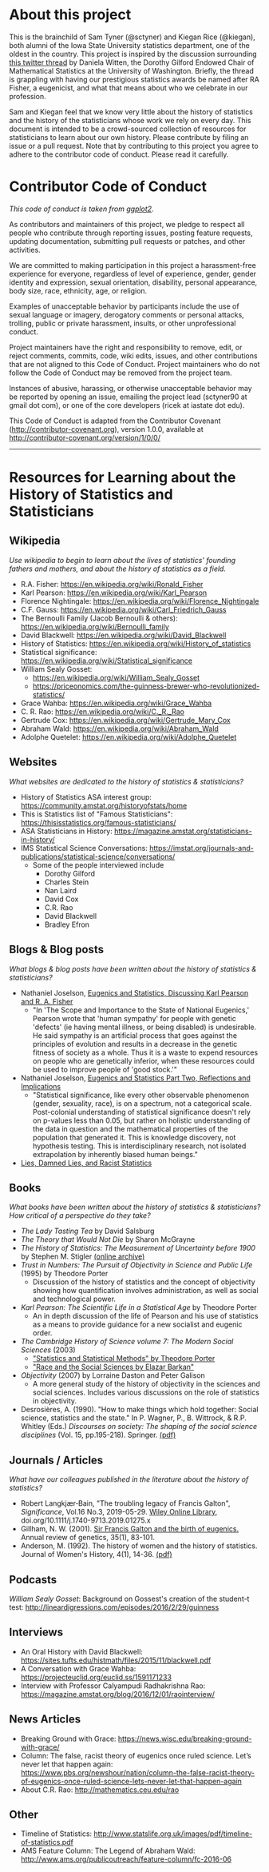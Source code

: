 # About this project

This is the brainchild of Sam Tyner (@sctyner) and Kiegan Rice (@kiegan), both alumni of the Iowa State University statistics department, one of the oldest in the country. This project is inspired by the discussion surrounding [this twitter thread](https://twitter.com/daniela_witten/status/1268392721275744256?s=20) by Daniela Witten, the Dorothy Gilford Endowed Chair of Mathematical Statistics at the University of Washington. Briefly, the thread is grappling with having our prestigious statistics awards be named after RA Fisher, a eugenicist, and what that means about who we celebrate in our profession. 

Sam and Kiegan feel that we know very little about the history of statistics and the history of the statisticians whose work we rely on every day. This document is intended to be a crowd-sourced collection of resources for statisticians to learn about our own history. Please contribute by filing an issue or a pull request. Note that by contributing to this project you agree to adhere to the contributor code of conduct. Please read it carefully.

# Contributor Code of Conduct

*This code of conduct is taken from [ggplot2](https://github.com/tidyverse/ggplot2/blob/master/CODE_OF_CONDUCT.md).*

As contributors and maintainers of this project, we pledge to respect all people who 
contribute through reporting issues, posting feature requests, updating documentation,
submitting pull requests or patches, and other activities.

We are committed to making participation in this project a harassment-free experience for
everyone, regardless of level of experience, gender, gender identity and expression,
sexual orientation, disability, personal appearance, body size, race, ethnicity, age, or religion.

Examples of unacceptable behavior by participants include the use of sexual language or
imagery, derogatory comments or personal attacks, trolling, public or private harassment,
insults, or other unprofessional conduct.

Project maintainers have the right and responsibility to remove, edit, or reject comments,
commits, code, wiki edits, issues, and other contributions that are not aligned to this 
Code of Conduct. Project maintainers who do not follow the Code of Conduct may be removed 
from the project team.

Instances of abusive, harassing, or otherwise unacceptable behavior may be reported by 
opening an issue, emailing the project lead (sctyner90 at gmail dot com), or one of the core developers (ricek at iastate dot edu).

This Code of Conduct is adapted from the Contributor Covenant 
(http://contributor-covenant.org), version 1.0.0, available at 
http://contributor-covenant.org/version/1/0/0/

---

# Resources for Learning about the History of Statistics and Statisticians

## Wikipedia 

*Use wikipedia to begin to learn about the lives of statistics’ founding fathers and mothers, and about the history of statistics as a field.*  

- R.A. Fisher: https://en.wikipedia.org/wiki/Ronald_Fisher
- Karl Pearson: https://en.wikipedia.org/wiki/Karl_Pearson
- Florence Nightingale: https://en.wikipedia.org/wiki/Florence_Nightingale
- C.F. Gauss: https://en.wikipedia.org/wiki/Carl_Friedrich_Gauss
- The Bernoulli Family (Jacob Bernoulli & others): https://en.wikipedia.org/wiki/Bernoulli_family 
- David Blackwell: https://en.wikipedia.org/wiki/David_Blackwell
- History of Statistics: https://en.wikipedia.org/wiki/History_of_statistics
- Statistical significance: https://en.wikipedia.org/wiki/Statistical_significance
- William Sealy Gosset: 
  - https://en.wikipedia.org/wiki/William_Sealy_Gosset
  - https://priceonomics.com/the-guinness-brewer-who-revolutionized-statistics/  
- Grace Wahba: https://en.wikipedia.org/wiki/Grace_Wahba  
- C. R. Rao: https://en.wikipedia.org/wiki/C._R._Rao  
- Gertrude Cox: https://en.wikipedia.org/wiki/Gertrude_Mary_Cox 
- Abraham Wald: https://en.wikipedia.org/wiki/Abraham_Wald  
- Adolphe Quetelet: https://en.wikipedia.org/wiki/Adolphe_Quetelet
  
## Websites 

*What websites are dedicated to the history of statistics & statisticians?* 

- History of Statistics ASA interest group: https://community.amstat.org/historyofstats/home 
- This is Statistics list of "Famous Statisticians": https://thisisstatistics.org/famous-statisticians/ 
- ASA Statisticians in History: https://magazine.amstat.org/statisticians-in-history/
- IMS Statistical Science Conversations: https://imstat.org/journals-and-publications/statistical-science/conversations/
  - Some of the people interviewed include
    - Dorothy Gilford
    - Charles Stein
    - Nan Laird
    - David Cox
    - C.R. Rao
    - David Blackwell
    - Bradley Efron


## Blogs & Blog posts

*What blogs & blog posts have been written about the history of statistics & statisticians?*

- Nathaniel Joselson, [Eugenics and Statistics, Discussing Karl Pearson and R. A. Fisher](https://njoselson.github.io//Fisher-Pearson/)
    * "In 'The Scope and Importance to the State of National Eugenics,' Pearson wrote that 'human sympathy' for people with genetic 'defects' (ie having mental illness, or being disabled) is undesirable. He said sympathy is an artificial process that goes against the principles of evolution and results in a decrease in the genetic fitness of society as a whole. Thus it is a waste to expend resources on people who are genetically inferior, when these resources could be used to improve people of 'good stock.'"
- Nathaniel Joselson, [Eugenics and Statistics Part Two, Reflections and Implications](https://njoselson.github.io/Eugenics-Reflections/)
    * "Statistical significance, like every other observable phenomenon (gender, sexuality, race), is on a spectrum, not a categorical scale. Post-colonial understanding of statistical significance doesn't rely on p-values less than 0.05, but rather on holistic understanding of the data in question and the mathematical properties of the population that generated it. This is knowledge discovery, not hypothesis testing. This is interdisciplinary research, not isolated extrapolation by inherently biased human beings."
- [Lies, Damned Lies, and Racist Statistics](http://www.historyworkshop.org.uk/lies-damned-lies-and-racist-statistics/)

## Books 

*What books have been written about the history of statistics & statisticians? How critical of a perspective do they take?* 

- *The Lady Tasting Tea* by David Salsburg
- *The Theory that Would Not Die* by Sharon McGrayne 
- *The History of Statistics: The Measurement of Uncertainty before 1900* by Stephen M. Stigler [(online archive)](https://archive.org/details/historyofstatist00stig/mode/2up)
- *Trust in Numbers: The Pursuit of Objectivity in Science and Public Life* (1995) by Theodore Porter
  - Discussion of the history of statistics and the concept of objectivity showing how quantification involves administration, as well as social and technological power.
- *Karl Pearson: The Scientific Life in a Statistical Age* by Theodore Porter
  - An in depth discussion of the life of Pearson and his use of statistics as a means to provide guidance for a new socialist and eugenic order.
- *The Cambridge History of Science volume 7: The Modern Social Sciences* (2003)
  - ["Statistics and Statistical Methods" by Theodore Porter](https://doi.org/10.1017/CHOL9780521594424.015)
  - ["Race and the Social Sciences by Elazar Barkan"](https://doi.org/10.1017/CHOL9780521594424.042)
- *Objectivity* (2007) by Lorraine Daston and Peter Galison
  - A more general study of the history of objectivity in the sciences and social sciences. Includes various discussions on the role of statistics in objectivity.
- Desrosières, A. (1990). "How to make things which hold together: Social science, statistics and the state." In P. Wagner, P., B. Wittrock, & R.P. Whitley (Eds.) *Discourses on society: The shaping of the social science disciplines* (Vol. 15, pp.195-218). Springer. [(pdf)](pdfs/desrosieres-1990.pdf)

## Journals / Articles

*What have our colleagues published in the literature about the history of statistics?* 

- Robert Langkjær‐Bain, "The troubling legacy of Francis Galton", _Significance_, Vol.16 No.3, 2019-05-29. [Wiley Online Library](https://rss.onlinelibrary.wiley.com/doi/10.1111/j.1740-9713.2019.01275.x), doi.org/10.1111/j.1740-9713.2019.01275.x
- Gillham, N. W. (2001). [Sir Francis Galton and the birth of eugenics.](https://www.annualreviews.org/doi/abs/10.1146/annurev.genet.35.102401.090055?journalCode=genet) Annual review of genetics, 35(1), 83-101.
- Anderson, M. (1992). The history of women and the history of statistics. Journal of Women's History, 4(1), 14-36. [(pdf)](pdfs/anderson-1992.pdf)

## Podcasts

*William Sealy Gosset*: Background on Gossest's creation of the student-t test: http://lineardigressions.com/episodes/2016/2/29/guinness

## Interviews  

- An Oral History with David Blackwell: https://sites.tufts.edu/histmath/files/2015/11/blackwell.pdf  
- A Conversation with Grace Wahba: https://projecteuclid.org/euclid.ss/1591171233  
- Interview with Professor Calyampudi Radhakrishna Rao: https://magazine.amstat.org/blog/2016/12/01/raointerview/

## News Articles  
- Breaking Ground with Grace: https://news.wisc.edu/breaking-ground-with-grace/
- Column: The false, racist theory of eugenics once ruled science. Let’s never let that happen again: https://www.pbs.org/newshour/nation/column-the-false-racist-theory-of-eugenics-once-ruled-science-lets-never-let-that-happen-again
- About C.R. Rao: http://mathematics.ceu.edu/rao 

## Other  

- Timeline of Statistics: http://www.statslife.org.uk/images/pdf/timeline-of-statistics.pdf
- AMS Feature Column: The Legend of Abraham Wald: http://www.ams.org/publicoutreach/feature-column/fc-2016-06
